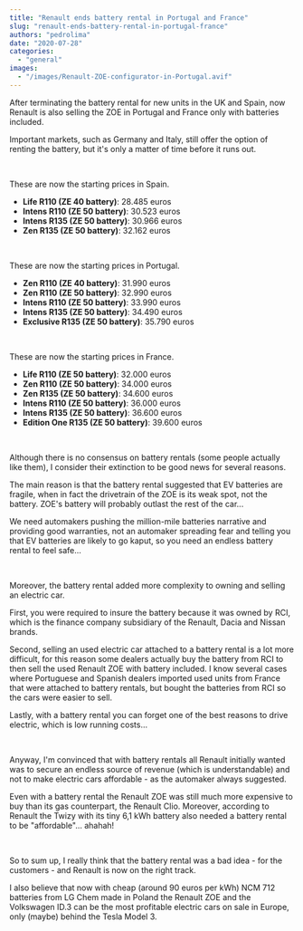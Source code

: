 ```yaml
---
title: "Renault ends battery rental in Portugal and France"
slug: "renault-ends-battery-rental-in-portugal-france"
authors: "pedrolima"
date: "2020-07-28"
categories: 
  - "general"
images: 
  - "/images/Renault-ZOE-configurator-in-Portugal.avif"
---
```


After terminating the battery rental for new units in the UK and Spain, now Renault is also selling the ZOE in Portugal and France only with batteries included.

Important markets, such as Germany and Italy, still offer the option of renting the battery, but it's only a matter of time before it runs out.

 

These are now the starting prices in Spain.

- **Life R110 (ZE 40 battery)**: 28.485 euros
- **Intens R110 (ZE 50 battery)**: 30.523 euros
- **Intens R135 (ZE 50 battery)**: 30.966 euros
- **Zen R135 (ZE 50 battery)**: 32.162 euros

 

These are now the starting prices in Portugal.

- **Zen R110 (ZE 40 battery)**: 31.990 euros
- **Zen R110 (ZE 50 battery)**: 32.990 euros
- **Intens R110 (ZE 50 battery)**: 33.990 euros
- **Intens R135 (ZE 50 battery)**: 34.490 euros
- **Exclusive R135 (ZE 50 battery)**: 35.790 euros

 

These are now the starting prices in France.

- **Life R110 (ZE 50 battery)**: 32.000 euros
- **Zen R110 (ZE 50 battery)**: 34.000 euros
- **Zen R135 (ZE 50 battery)**: 34.600 euros
- **Intens R110 (ZE 50 battery)**: 36.000 euros
- **Intens R135 (ZE 50 battery)**: 36.600 euros
- **Edition One R135 (ZE 50 battery)**: 39.600 euros

 

Although there is no consensus on battery rentals (some people actually like them), I consider their extinction to be good news for several reasons.

The main reason is that the battery rental suggested that EV batteries are fragile, when in fact the drivetrain of the ZOE is its weak spot, not the battery. ZOE's battery will probably outlast the rest of the car...

We need automakers pushing the million-mile batteries narrative and providing good warranties, not an automaker spreading fear and telling you that EV batteries are likely to go kaput, so you need an endless battery rental to feel safe...

 

Moreover, the battery rental added more complexity to owning and selling an electric car.

First, you were required to insure the battery because it was owned by RCI, which is the finance company subsidiary of the Renault, Dacia and Nissan brands.

Second, selling an used electric car attached to a battery rental is a lot more difficult, for this reason some dealers actually buy the battery from RCI to then sell the used Renault ZOE with battery included. I know several cases where Portuguese and Spanish dealers imported used units from France that were attached to battery rentals, but bought the batteries from RCI so the cars were easier to sell.

Lastly, with a battery rental you can forget one of the best reasons to drive electric, which is low running costs...

 

Anyway, I'm convinced that with battery rentals all Renault initially wanted was to secure an endless source of revenue (which is understandable) and not to make electric cars affordable - as the automaker always suggested.

Even with a battery rental the Renault ZOE was still much more expensive to buy than its gas counterpart, the Renault Clio. Moreover, according to Renault the Twizy with its tiny 6,1 kWh battery also needed a battery rental to be "affordable"... ahahah!

 

So to sum up, I really think that the battery rental was a bad idea - for the customers - and Renault is now on the right track.

I also believe that now with cheap (around 90 euros per kWh) NCM 712 batteries from LG Chem made in Poland the Renault ZOE and the Volkswagen ID.3 can be the most profitable electric cars on sale in Europe, only (maybe) behind the Tesla Model 3.
